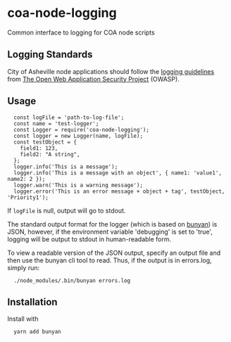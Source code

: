 # coa-node-logging
Common interface to logging for COA node scripts

## Logging Standards

City of Asheville node applications should follow the [logging guidelines](https://www.owasp.org/index.php/Logging_Cheat_Sheet#Which_events_to_log) from [The Open Web Application Security Project](https://www.owasp.org/index.php/About_The_Open_Web_Application_Security_Project) (OWASP).

## Usage

````
  const logFile = 'path-to-log-file';
  const name = 'test-logger'; 
  const Logger = require('coa-node-logging');
  const logger = new Logger(name, logFile);
  const testObject = {
    field1: 123,
    field2: "A string",
  };
  logger.info('This is a message');
  logger.info('This is a message with an object', { name1: 'value1', name2: 2 });
  logger.warn('This is a warning message');
  logger.error('This is an error message + object + tag', testObject, 'Priority1');
````

If ```logFile``` is null, output will go to stdout. 

The standard output format for the logger (which is based on [bunyan](https://github.com/trentm/node-bunyan)) is JSON, however, if the environment variable 'debugging' is set to 'true', logging will be output to stdout in human-readable form.

To view a readable version of the JSON output, specify an output file and then use the bunyan cli tool to read. Thus, if the output is in errors.log, simply run:
````
  ./node_modules/.bin/bunyan errors.log
````


## Installation
Install with
````
  yarn add bunyan
````
